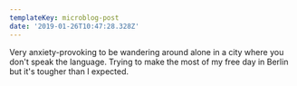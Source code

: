 ```yaml
---
templateKey: microblog-post
date: '2019-01-26T10:47:28.328Z'
---
```


Very anxiety-provoking to be wandering around alone in a city where you don't speak the language. Trying to make the most of my free day in Berlin but it's tougher than I expected.

